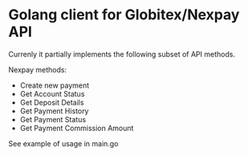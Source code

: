 # Golang client for Globitex/Nexpay API

Currenly it partially implements the following subset of API methods.

Nexpay methods:

- Create new payment
- Get Account Status
- Get Deposit Details
- Get Payment History
- Get Payment Status
- Get Payment Commission Amount

See example of usage in main.go
